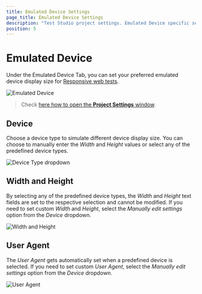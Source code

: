 ```yaml
---
title: Emulated Device Settings
page_title: Emulated Device Settings
description: "Test Studio project settings. Emulated Device specific settings in Test Studio. Configure Emulated Device in Test Studio. Set Emulated Device for recording and execution of responsive web test"
position: 5
---
```

# Emulated Device

Under the Emulated Device Tab, you can set your preferred emulated device display size for <a href="/features/testing-types/responsive-test" target="_blank">Responsive web tests</a>.

![Emulated Device][1]

> Check <a href="/features/project-settings/overview" target="_blank">here how to open the **Project Settings** window</a>. 

## Device

Choose a device type to simulate different device display size. You can choose to manually enter the _Width_ and _Height_ values or select any of the predefined device types.

![Device Type dropdown][2]

## Width and Height

By selecting any of the predefined device types, the _Width_ and _Height_ text fields are set to the respective selection and cannot be modified. If you need to set custom _Width_ and _Height_, select the _Manually edit settings_ option from the _Device_ dropdown. 

![Width and Height][3]

## User Agent

The _User Agent_ gets automatically set when a predefined device is selected. If you need to set custom _User Agent_, select the _Manually edit settings_ option from the _Device_ dropdown.

![User Agent][4]

[1]: /img/features/project-settings/emulated-device/fig1.png
[2]: /img/features/project-settings/emulated-device/fig2.png
[3]: /img/features/project-settings/emulated-device/fig3.png
[4]: /img/features/project-settings/emulated-device/fig4.png
